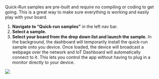 <div class="row">
  <div class="col-md-6 col-sm-12 col-no-padding">
    <p>Quick-Run samples are pre-built and require no compiling or coding to get going. This is a great way to make sure everything is working and easily play with your board.</p>
    <ol class="inline-list">
      <li><b>Navigate to “Quick-run samples”</b> in the left nav bar.</li>
      <li><b>Select a sample.</b></li> 
      <li><b>Select your board from the drop down list and launch the sample.</b>  In the background, the dashboard will temporarily install the quick-run sample onto you device. Once loaded, the device will broadcast a webpage over the network and IoT Dashboard will automatically connect to it. This lets you control the app without having to plug in a monitor directly to your device.</li>
    </ol>
  </div>
  <div class="col-md-6 col-sm-12">
    <img src="{{site.baseurl}}/images/get-started/dashboard-5.png" />
  </div>
</div>